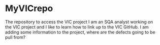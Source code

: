 # MyVICrepo
The repository to access the VIC project
I am an SQA analyst working on the VIC project and I like to learn how to link up to the VIC GitHub.
I am adding some information to the project, where are the defects going to be pull from?
